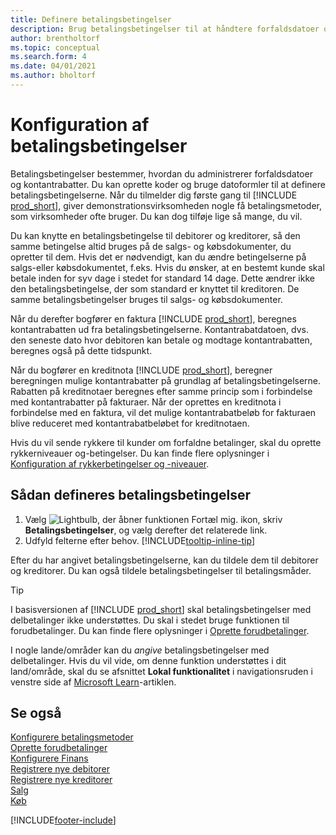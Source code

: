 ```yaml
---
title: Definere betalingsbetingelser
description: Brug betalingsbetingelser til at håndtere forfaldsdatoer og kontantrabatter i basisversionen af Business Central.
author: brentholtorf
ms.topic: conceptual
ms.search.form: 4
ms.date: 04/01/2021
ms.author: bholtorf
---
```

# Konfiguration af betalingsbetingelser

Betalingsbetingelser bestemmer, hvordan du administrerer forfaldsdatoer og kontantrabatter. Du kan oprette koder og bruge datoformler til at definere betalingsbetingelserne. Når du tilmelder dig første gang til [!INCLUDE [prod_short](includes/prod_short.md)], giver demonstrationsvirksomheden nogle få betalingsmetoder, som virksomheder ofte bruger. Du kan dog tilføje lige så mange, du vil.  

Du kan knytte en betalingsbetingelse til debitorer og kreditorer, så den samme betingelse altid bruges på de salgs- og købsdokumenter, du opretter til dem. Hvis det er nødvendigt, kan du ændre betingelserne på salgs-eller købsdokumentet, f.eks. Hvis du ønsker, at en bestemt kunde skal betale inden for syv dage i stedet for standard 14 dage. Dette ændrer ikke den betalingsbetingelse, der som standard er knyttet til kreditoren. De samme betalingsbetingelser bruges til salgs- og købsdokumenter.

Når du derefter bogfører en faktura [!INCLUDE [prod_short](includes/prod_short.md)], beregnes kontantrabatten ud fra betalingsbetingelserne. Kontantrabatdatoen, dvs. den seneste dato hvor debitoren kan betale og modtage kontantrabatten, beregnes også på dette tidspunkt.  

Når du bogfører en kreditnota [!INCLUDE [prod_short](includes/prod_short.md)], beregner beregningen mulige kontantrabatter på grundlag af betalingsbetingelserne. Rabatten på kreditnotaer beregnes efter samme princip som i forbindelse med kontantrabatter på fakturaer. Når der oprettes en kreditnota i forbindelse med en faktura, vil det mulige kontantrabatbeløb for fakturaen blive reduceret med kontantrabatbeløbet for kreditnotaen.  

Hvis du vil sende rykkere til kunder om forfaldne betalinger, skal du oprette rykkerniveauer og-betingelser. Du kan finde flere oplysninger i [Konfiguration af rykkerbetingelser og -niveauer](finance-setup-reminders.md).  

## Sådan defineres betalingsbetingelser

1. Vælg ![Lightbulb, der åbner funktionen Fortæl mig.](media/ui-search/search_small.png "Fortæl mig, hvad du vil foretage dig") ikon, skriv **Betalingsbetingelser**, og vælg derefter det relaterede link.  
2. Udfyld felterne efter behov. [!INCLUDE[tooltip-inline-tip](includes/tooltip-inline-tip_md.md)]  

Efter du har angivet betalingsbetingelserne, kan du tildele dem til debitorer og kreditorer. Du kan også tildele betalingsbetingelser til betalingsmåder.  

> [!TIP]
> I basisversionen af [!INCLUDE [prod_short](includes/prod_short.md)] skal betalingsbetingelser med delbetalinger ikke understøttes. Du skal i stedet bruge funktionen til forudbetalinger. Du kan finde flere oplysninger i [Oprette forudbetalinger](finance-set-up-prepayments.md).
>
> I nogle lande/områder kan du *angive* betalingsbetingelser med delbetalinger. Hvis du vil vide, om denne funktion understøttes i dit land/område, skal du se afsnittet **Lokal funktionalitet** i navigationsruden i venstre side af [Microsoft Learn](about-localization.md)-artiklen.

## Se også

[Konfigurere betalingsmetoder](finance-payment-methods.md)  
[Oprette forudbetalinger](finance-set-up-prepayments.md)  
[Konfigurere Finans](finance-setup-finance.md)  
[Registrere nye debitorer](sales-how-register-new-customers.md)  
[Registrere nye kreditorer](purchasing-how-register-new-vendors.md)  
[Salg](sales-manage-sales.md)  
[Køb](purchasing-manage-purchasing.md)  


[!INCLUDE[footer-include](includes/footer-banner.md)]
